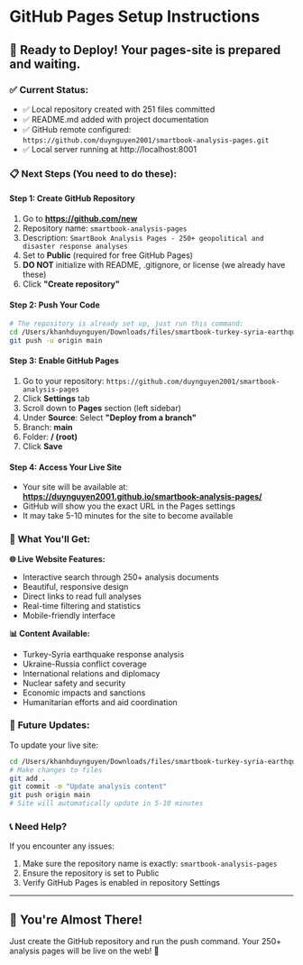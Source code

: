 # GitHub Pages Setup Instructions

## 🚀 **Ready to Deploy!** Your pages-site is prepared and waiting.

### ✅ **Current Status:**
- ✅ Local repository created with 251 files committed
- ✅ README.md added with project documentation  
- ✅ GitHub remote configured: `https://github.com/duynguyen2001/smartbook-analysis-pages.git`
- ✅ Local server running at http://localhost:8001

### 📋 **Next Steps (You need to do these):**

#### **Step 1: Create GitHub Repository**
1. Go to **https://github.com/new**
2. Repository name: `smartbook-analysis-pages`
3. Description: `SmartBook Analysis Pages - 250+ geopolitical and disaster response analyses`
4. Set to **Public** (required for free GitHub Pages)
5. **DO NOT** initialize with README, .gitignore, or license (we already have these)
6. Click **"Create repository"**

#### **Step 2: Push Your Code**
```bash
# The repository is already set up, just run this command:
cd /Users/khanhduynguyen/Downloads/files/smartbook-turkey-syria-earthquake/pages-site
git push -u origin main
```

#### **Step 3: Enable GitHub Pages**
1. Go to your repository: `https://github.com/duynguyen2001/smartbook-analysis-pages`
2. Click **Settings** tab
3. Scroll down to **Pages** section (left sidebar)
4. Under **Source**: Select **"Deploy from a branch"**
5. Branch: **main**
6. Folder: **/ (root)**
7. Click **Save**

#### **Step 4: Access Your Live Site**
- Your site will be available at: **https://duynguyen2001.github.io/smartbook-analysis-pages/**
- GitHub will show you the exact URL in the Pages settings
- It may take 5-10 minutes for the site to become available

### 🎯 **What You'll Get:**

**🌐 Live Website Features:**
- Interactive search through 250+ analysis documents
- Beautiful, responsive design
- Direct links to read full analyses
- Real-time filtering and statistics
- Mobile-friendly interface

**📊 Content Available:**
- Turkey-Syria earthquake response analysis
- Ukraine-Russia conflict coverage
- International relations and diplomacy
- Nuclear safety and security
- Economic impacts and sanctions
- Humanitarian efforts and aid coordination

### 🔄 **Future Updates:**
To update your live site:
```bash
cd /Users/khanhduynguyen/Downloads/files/smartbook-turkey-syria-earthquake/pages-site
# Make changes to files
git add .
git commit -m "Update analysis content"
git push origin main
# Site will automatically update in 5-10 minutes
```

### 📞 **Need Help?**
If you encounter any issues:
1. Make sure the repository name is exactly: `smartbook-analysis-pages`
2. Ensure the repository is set to Public
3. Verify GitHub Pages is enabled in repository Settings

---

## 🎉 **You're Almost There!**
Just create the GitHub repository and run the push command. Your 250+ analysis pages will be live on the web! 🚀
